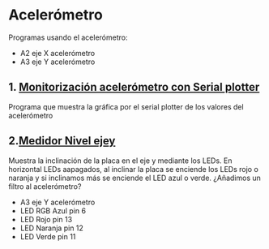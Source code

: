 # Acelerómetro
Programas usando el acelerómetro:
- A2 eje X acelerómetro
- A3 eje Y acelerómetro

## 1. [Monitorización acelerómetro con Serial plotter](https://github.com/EchidnaShield/Recursos/blob/master/Didactica/Actividades_IDE_Arduino/Acelerometro/Monitorizacion_acelerometro/Monitorizacion_acelerometro.ino)
Programa que muestra la gráfica por el serial plotter de los valores del acelerómetro

## 2.[Medidor Nivel ejey](https://github.com/EchidnaShield/Recursos/blob/master/Didactica/Actividades_IDE_Arduino/Acelerometro/Nivel_vertical/Nivel_vertical.ino)
Muestra la inclinación de la placa en el eje y mediante los LEDs. En horizontal LEDs aapagados, al inclinar la placa se enciende los LEDs rojo o naranja y si inclinamos más se enciende el LED azul o verde. ¿Añadimos un filtro al acelerómetro?
- A3 eje Y acelerómetro
- LED RGB Azul pin 6
- LED Rojo pin 13
- LED Naranja pin 12
- LED Verde pin 11
